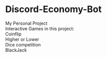 # Discord-Economy-Bot

My Personal Project<br/>
Interactive Games in this project:<br/>
Coinflip<br/>
Higher or Lower<br/>
Dice competition<br/>
BlackJack
